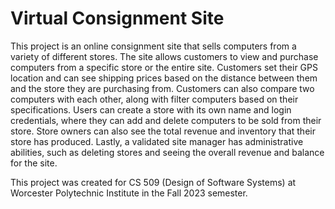 # Virtual Consignment Site

This project is an online consignment site that sells computers from a variety of different stores. The site allows customers to view and purchase computers from a specific store or the entire site. Customers set their GPS location and can see shipping prices based on the distance between them and the store they are purchasing from. Customers can also compare two computers with each other, along with filter computers based on their specifications. Users can create a store with its own name and login credentials, where they can add and delete computers to be sold from their store. Store owners can also see the total revenue and inventory that their store has produced. Lastly, a validated site manager has administrative abilities, such as deleting stores and seeing the overall revenue and balance for the site.

This project was created for CS 509 (Design of Software Systems) at Worcester Polytechnic Institute in the Fall 2023 semester.
